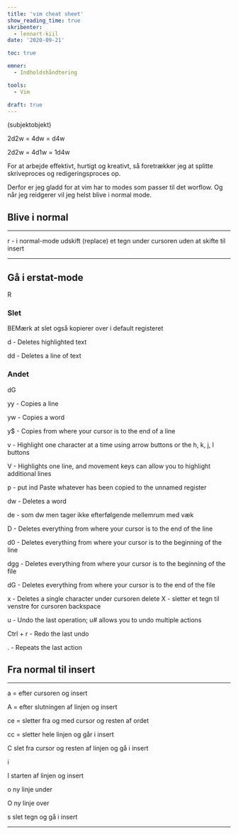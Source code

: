 ```yaml
---
title: 'vim cheat sheet'
show_reading_time: true
skribenter:
  - lennart-kiil
date: '2020-09-21'

toc: true

emner:
  - Indholdshåndtering

tools:
  - Vim

draft: true
---
```


<tal>(subjekt<tal>objekt)

2d2w = 4dw = d4w

2d2w = 4d1w = 1d4w

For at arbejde effektivt, hurtigt og kreativt, så foretrækker jeg at splitte skriveproces og redigeringsproces op.

Derfor er jeg gladd for at vim har to modes som passer til det worflow. Og når jeg reidgerer vil jeg helst blive i normal mode.


## Blive i normal

----

r - i normal-mode udskift (replace) et tegn under cursoren uden at skifte til insert

----

## Gå i erstat-mode

R

### Slet

BEMærk at slet også kopierer over i default registeret

d - Deletes highlighted text

dd - Deletes a line of text

### Andet

dG 

yy - Copies a line

yw - Copies a word

y$ - Copies from where your cursor is to the end of a line

v - Highlight one character at a time using arrow buttons or the h, k, j, l buttons

V - Highlights one line, and movement keys can allow you to highlight additional lines

p - put ind Paste whatever has been copied to the unnamed register





dw - Deletes a word

de - som dw men tager ikke efterfølgende mellemrum med væk

D - Deletes everything from where your cursor is to the end of the line

d0 - Deletes everything from where your cursor is to the beginning of the line

dgg - Deletes everything from where your cursor is to the beginning of the file

dG - Deletes everything from where your cursor is to the end of the file

x - Deletes a single character under cursoren delete
X - sletter et tegn til venstre for cursoren backspace

u - Undo the last operation; u# allows you to undo multiple actions

Ctrl + r - Redo the last undo

. - Repeats the last action

## Fra normal til insert

----

a = efter cursoren og insert

A  = efter slutningen af linjen og insert

ce = sletter fra og med cursor og resten af ordet

cc = sletter hele linjen og går i insert 

C slet fra cursor og resten af linjen og gå i insert

i

I starten af linjen og insert

o ny linje under

O ny linje over

s slet tegn og gå i insert

----

